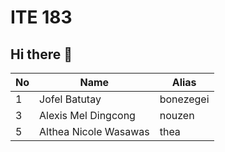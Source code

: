 # ITE 183 
## Hi there 👋

| No      | Name         | Alias       |
|---------|--------------|-------------|
| 1       |Jofel Batutay | bonezegei   | 
| 3       |Alexis Mel Dingcong | nouzen   |
| 5       |Althea Nicole Wasawas | thea |
